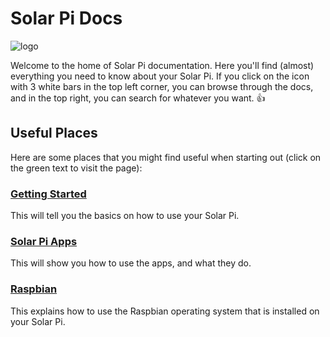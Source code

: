 # Solar Pi Docs

![logo](/img/Solar-Pi-logo.png)

Welcome to the home of Solar Pi documentation. Here you'll find (almost) everything you need to know about your Solar Pi. If you click on the icon with 3 white bars in the top left corner, you can browse through the docs, and in the top right, you can search for whatever you want.
:thumbsup:

## Useful Places

Here are some places that you might find useful when starting out (click on the green text to visit the page):
### [Getting Started](getting-started.md)
This will tell you the basics on how to use your Solar Pi.

### [Solar Pi Apps](solar-pi-apps.md)
This will show you how to use the apps, and what they do.

### [Raspbian](raspbian.md)
This explains how to use the Raspbian operating system that is installed on your Solar Pi.
